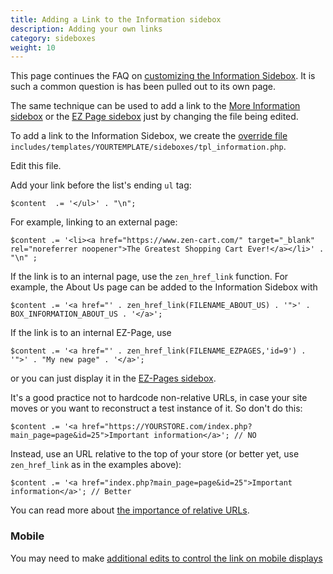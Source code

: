 ```yaml
---
title: Adding a Link to the Information sidebox 
description: Adding your own links 
category: sideboxes
weight: 10
---
```


This page continues the FAQ on [customizing the Information Sidebox](/user/sideboxes/information_sidebox/). It is such a common question is has been pulled out to its own page.

The same technique can be used to add a link to the [More Information sidebox](/user/sideboxes/more_information_sidebox/) or the [EZ Page sidebox](/user/sideboxes/ezpages_sidebox/) just by changing the file being edited. 

To add a link to the Information Sidebox, we create the [override file](/user/first_steps/overrides/) `includes/templates/YOURTEMPLATE/sideboxes/tpl_information.php`.  

Edit this file. 

Add your link before the list's ending `ul` tag:

```
$content  .= '</ul>' . "\n";
```

For example, linking to an external page: 

```
$content .= '<li><a href="https://www.zen-cart.com/" target="_blank" rel="noreferrer noopener">The Greatest Shopping Cart Ever!</a></li>' . "\n" ;
```

If the link is to an internal page, use the `zen_href_link` function.  For example, the About Us page can be added to the Information Sidebox with 

```
$content .= '<a href="' . zen_href_link(FILENAME_ABOUT_US) . '">' . BOX_INFORMATION_ABOUT_US . '</a>';
```

If the link is to an internal EZ-Page, use 

```
$content .= '<a href="' . zen_href_link(FILENAME_EZPAGES,'id=9') . '">' . "My new page" . '</a>';
```

or you can just display it in the [EZ-Pages sidebox](/user/sideboxes/ezpages_sidebox/). 

It's a good practice not to hardcode non-relative URLs, in case your site moves or you want to reconstruct a test instance of it.  So don't do this: 

```
$content .= '<a href="https://YOURSTORE.com/index.php?main_page=page&id=25">Important information</a>'; // NO 
```

Instead, use an URL relative to the top of your store (or better yet, use `zen_href_link` as in the examples above): 
```
$content .= '<a href="index.php?main_page=page&id=25">Important information</a>'; // Better
```

You can read more about [the importance of relative URLs](/user/first_steps/relative_urls/). 


### Mobile

You may need to make [additional edits to control the link on mobile displays](/user/template/sideboxes/#controlling-sideboxes-on-mobile-menu)
